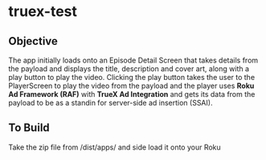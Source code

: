 # truex-test

## Objective
The app initially loads onto an Episode Detail Screen that takes details from the payload and displays the title, description and cover art, along with a play button to play the video.
Clicking the play button takes the user to the PlayerScreen to play the video from the payload and the player uses **Roku Ad Framework (RAF)** with **TrueX Ad Integration** and gets its data from the payload to be as a standin for server-side ad insertion (SSAI).  

## To Build
Take the zip file from /dist/apps/ and side load it onto your Roku
